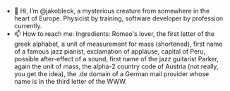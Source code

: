- 👋 Hi, I’m @jakobleck, a mysterious creature from somewhere in the heart of Europe. Physicist by training, software developer by profession currently.
- 📫 How to reach me: Ingredients: Romeo's lover, the first letter of the greek alphabet, a unit of measurement for mass (shortened), first name of a famous jazz pianist, exclamation of applause, capital of Peru, possible after-effect of a sound, first name of the jazz guitarist Parker, again the unit of mass, the alpha-2 country code of Austria (not really, you get the idea), the .de domain of  a German mail provider whose name is in the third letter of the WWW.

<!---
jakobleck/jakobleck is a ✨ special ✨ repository because its `README.md` (this file) appears on your GitHub profile.
You can click the Preview link to take a look at your changes.
--->
